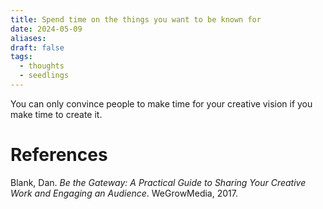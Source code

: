 ```yaml
---
title: Spend time on the things you want to be known for
date: 2024-05-09
aliases: 
draft: false
tags:
  - thoughts
  - seedlings
---
```

You can only convince people to make time for your creative vision if you make time to create it.

# References

Blank, Dan. _Be the Gateway: A Practical Guide to Sharing Your Creative Work and Engaging an Audience_. WeGrowMedia, 2017.